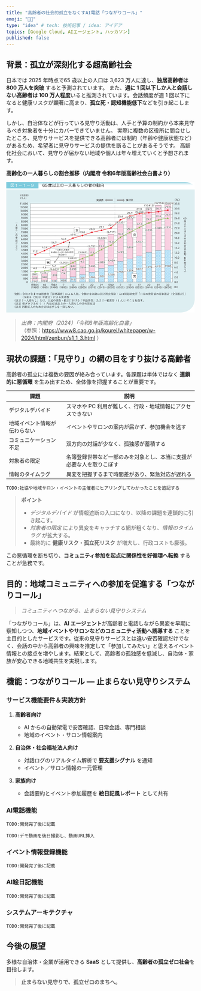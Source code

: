 ```yaml
---
title: "高齢者の社会的孤立をなくすAI電話「つながりコール」"
emoji: "🧑‍🦳"
type: "idea" # tech: 技術記事 / idea: アイデア
topics: [Google Cloud, AIエージェント, ハッカソン]
published: false
---
```



## 背景：孤立が深刻化する超高齢社会

日本では 2025 年時点で65 歳以上の人口は 3,623 万人に達し、**独居高齢者は 800 万人を突破** すると予測されています。
また、**週に 1 回以下しか人と会話しない高齢者は 100 万人程度**いると推測されています。会話頻度が週 1 回以下になると健康リスクが顕著に高まり、**孤立死・認知機能低下**などを引き起こします。

しかし、自治体などが行っている見守り活動は、人手と予算の制約から本来見守るべき対象者を十分にカバーできていません。
実際に複数の区役所に問合せしたところ、見守りサービスを提供できる高齢者には制約（年齢や健康状態など）があるため、希望者に見守りサービスの提供を断ることがあるそうです。
高齢化社会において、見守りが届かない地域や個人は年々増えていくと予想されます。

**高齢化の一人暮らしの割合推移（内閣府 令和6年版高齢社会白書より）**

![65歳以上の一人暮らしの者の動向](/images/65歳以上の一人暮らしの者の動向.gif)

> *出典：内閣府（2024）「令和6年版高齢化白書」*  
> （参照：https://www8.cao.go.jp/kourei/whitepaper/w-2024/html/zenbun/s1_1_3.html ）

## 現状の課題：「見守り」の網の目をすり抜ける高齢者

高齢者の孤立には複数の要因が絡み合っています。各課題は単体ではなく **連鎖的に悪循環** を生み出すため、全体像を把握することが重要です。

| 課題                         | 説明                                                                 |
| ---------------------------- | -------------------------------------------------------------------- |
| デジタルデバイド             | スマホや PC 利用が難しく、行政・地域情報にアクセスできない           |
| 地域イベント情報が伝わらない | イベントやサロンの案内が届かず、参加機会を逃す                       |
| コミュニケーション不足       | 双方向の対話が少なく、孤独感が蓄積する                               |
| 対象者の限定                 | 名簿登録世帯など一部のみを対象とし、本当に支援が必要な人を取りこぼす |
| 情報のタイムラグ             | 異変を把握するまで時間差があり、緊急対応が遅れる                     |

`TODO:社協や地域サロン・イベントの主催者にヒアリングしてわかったことを追記する`

> **ポイント**
>
> * *デジタルデバイド* が情報遮断の入口になり、以降の課題を連鎖的に引き起こす。
> * *対象者の限定* により異変をキャッチする網が粗くなり、*情報のタイムラグ* が拡大する。
> * 最終的に **健康リスク・孤立死リスク** が増大し、行政コストも膨張。

この悪循環を断ち切り、**コミュニティ参加を起点に関係性を好循環へ転換** することが急務です。


## 目的：地域コミュニティへの参加を促進する「つながりコール」

> *コミュニティへつながる、止まらない見守りシステム*

「つながりコール」は、**AI エージェント**が高齢者と電話しながら異変を早期に察知しつつ、**地域イベントやサロンなどのコミュニティ活動へ誘導する** ことを主目的としたサービスです。従来の見守りサービスとは違い安否確認だけでなく、会話の中から高齢者の興味を推定して「参加してみたい」と思えるイベント情報との接点を増やします。結果として、高齢者の孤独感を低減し、自治体・家族が安心できる地域共生を実現します。


## 機能：つながりコール ― 止まらない見守りシステム

### サービス機能要件＆実装方針

1. **高齢者向け**

   * AI からの自動架電で安否確認、日常会話、専門相談
   * 地域のイベント・サロン情報案内
2. **自治体・社会福祉法人向け**

   * 対話ログのリアルタイム解析で **要支援シグナル** を通知
   * イベント／サロン情報の一元管理
3. **家族向け**

   * 会話要約とイベント参加履歴を **絵日記風レポート** として共有

### AI電話機能

`TODO:開発完了後に記載`

`TODO:デモ動画を後日撮影し、動画URL挿入`

### イベント情報登録機能

`TODO:開発完了後に記載`

### AI絵日記機能

`TODO:開発完了後に記載`

### システムアーキテクチャ

`TODO:開発完了後に記載`

## 今後の展望

多様な自治体・企業が活用できる **SaaS** として提供し、**高齢者の孤立ゼロ社会**を目指します。

> **止まらない見守りで、孤立ゼロのまちへ。**
